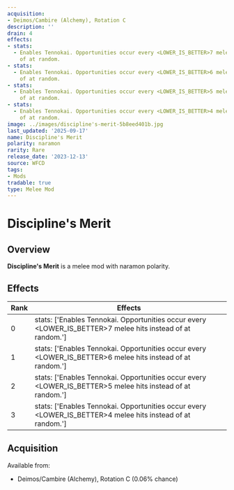 ```yaml
---
acquisition:
- Deimos/Cambire (Alchemy), Rotation C
description: ''
drain: 4
effects:
- stats:
  - Enables Tennokai. Opportunities occur every <LOWER_IS_BETTER>7 melee hits instead
    of at random.
- stats:
  - Enables Tennokai. Opportunities occur every <LOWER_IS_BETTER>6 melee hits instead
    of at random.
- stats:
  - Enables Tennokai. Opportunities occur every <LOWER_IS_BETTER>5 melee hits instead
    of at random.
- stats:
  - Enables Tennokai. Opportunities occur every <LOWER_IS_BETTER>4 melee hits instead
    of at random.
image: ../images/discipline's-merit-5b8eed401b.jpg
last_updated: '2025-09-17'
name: Discipline's Merit
polarity: naramon
rarity: Rare
release_date: '2023-12-13'
source: WFCD
tags:
- Mods
tradable: true
type: Melee Mod
---
```


# Discipline's Merit

## Overview

**Discipline's Merit** is a melee mod with naramon polarity.

## Effects

| Rank | Effects |
|------|----------|
| 0 | stats: ['Enables Tennokai. Opportunities occur every <LOWER_IS_BETTER>7 melee hits instead of at random.'] |
| 1 | stats: ['Enables Tennokai. Opportunities occur every <LOWER_IS_BETTER>6 melee hits instead of at random.'] |
| 2 | stats: ['Enables Tennokai. Opportunities occur every <LOWER_IS_BETTER>5 melee hits instead of at random.'] |
| 3 | stats: ['Enables Tennokai. Opportunities occur every <LOWER_IS_BETTER>4 melee hits instead of at random.'] |

## Acquisition

Available from:
- Deimos/Cambire (Alchemy), Rotation C (0.06% chance)

